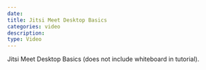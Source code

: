 ```yaml
---
date:
title: Jitsi Meet Desktop Basics
categories: video
description:
type: Video
---
```


Jitsi Meet Desktop Basics (does not include whiteboard in tutorial).